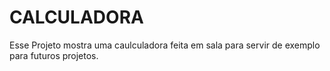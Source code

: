 # CALCULADORA

Esse Projeto mostra uma caulculadora feita em sala para servir de exemplo para futuros projetos.
